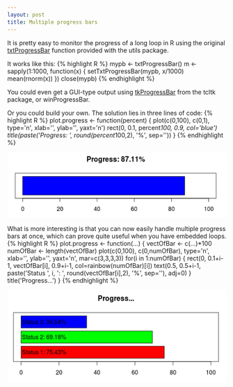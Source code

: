 ```yaml
---
layout: post
title: Multiple progress bars
---
```


It is pretty easy to monitor the progress of a long loop in R using the original [txtProgressBar](http://stat.ethz.ch/R-manual/R-patched/library/utils/html/txtProgressBar.html) function provided with the utils package.

It works like this:
{% highlight R %}
mypb <- txtProgressBar()
m <- sapply(1:1000, function(x) {
  setTxtProgressBar(mypb, x/1000)
  mean(rnorm(x))
})
close(mypb) 
{% endhighlight %}

You could even get a GUI-type output using [tkProgressBar](http://stat.ethz.ch/R-manual/R-patched/library/tcltk/html/tkProgressBar.html) from the tcltk package, or winProgressBar.

Or you could build your own. The solution lies in three lines of code:
{% highlight R %}
plot.progress <- function(percent) {
	      plot(c(0,100), c(0,1), type='n', xlab='', ylab='', yaxt='n')
	      rect(0, 0.1, percent*100, 0.9, col='blue')
	      title(paste('Progress: ', round(percent*100,2), '%', sep=''))
}
{% endhighlight %}

![singleprogressbar](/resources/singleprogressbar.png)

What is more interesting is that you can now easily handle multiple progress bars at once, which can prove quite useful when you have embedded loops.
{% highlight R %}
plot.progress <- function(...)	{
  vectOfBar <- c(...)*100
  numOfBar <- length(vectOfBar)
  plot(c(0,100), c(0,numOfBar), type='n', xlab='', ylab='', yaxt='n', mar=c(3,3,3,3))
  for(i in 1:numOfBar) {
    rect(0, 0.1+i-1, vectOfBar[i], 0.9+i-1, col=rainbow(numOfBar)[i])
    text(0.5, 0.5+i-1, paste('Status ', i, ': ', round(vectOfBar[i],2), '%', sep=''), adj=0)
  }
  title('Progress...')
}
{% endhighlight %}

![multiprogressbar](/resources/multiprogressbar.png)
